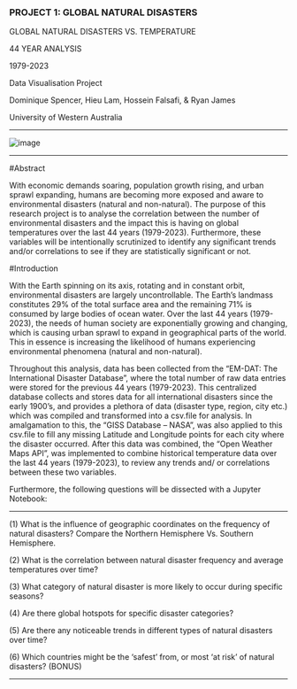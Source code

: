 ### PROJECT 1: GLOBAL NATURAL DISASTERS 

GLOBAL NATURAL DISASTERS VS. TEMPERATURE

44 YEAR ANALYSIS

1979-2023

Data Visualisation Project

Dominique Spencer, Hieu Lam, Hossein Falsafi, & Ryan James

University of Western Australia

---------------------------------------------------------------------------------------------------------------------------------------------------------------------------------------------------------------------------

![image](https://github.com/mhosseinf/Project_11/assets/141802851/201632ed-613c-4a8b-b1a1-037ca072d33f)

---------------------------------------------------------------------------------------------------------------------------------------------------------------------------------------------------------------------------

#Abstract

With economic demands soaring, population growth rising, and urban sprawl expanding, humans are becoming more exposed and aware to environmental disasters (natural and non-natural). The purpose of this research project is to analyse the correlation between the number of environmental disasters and the impact this is having on global temperatures over the last 44 years (1979-2023). Furthermore, these variables will be intentionally scrutinized to identify any significant trends and/or correlations to see if they are statistically significant or not. 

#Introduction

With the Earth spinning on its axis, rotating and in constant orbit, environmental disasters are largely uncontrollable. The Earth’s landmass constitutes 29% of the total surface area and the remaining 71% is consumed by large bodies of ocean water. Over the last 44 years (1979-2023), the needs of human society are exponentially growing and changing, which is causing urban sprawl to expand in geographical parts of the world. This in essence is increasing the likelihood of humans experiencing environmental phenomena (natural and non-natural). 

Throughout this analysis, data has been collected from the “EM-DAT: The International Disaster Database”, where the total number of raw data entries were stored for the previous 44 years (1979-2023). This centralized database collects and stores data for all international disasters since the early 1900’s, and provides a plethora of data (disaster type, region, city etc.) which was compiled and transformed into a csv.file for analysis. In amalgamation to this, the “GISS Database – NASA”, was also applied to this csv.file to fill any missing Latitude and Longitude points for each city where the disaster occurred. After this data was combined, the “Open Weather Maps API”, was implemented to combine historical temperature data over the last 44 years (1979-2023), to review any trends and/ or correlations between these two variables. 

Furthermore, the following questions will be dissected with a Jupyter Notebook:

-------------------------------------------------------------------------------------------------------------------------------------------------------------------------------------------------------------------------------

(1)	What is the influence of geographic coordinates on the frequency of natural disasters? Compare the Northern Hemisphere Vs. Southern Hemisphere.

(2)	What is the correlation between natural disaster frequency and average temperatures over time?

(3)	What category of natural disaster is more likely to occur during specific seasons?

(4)	Are there global hotspots for specific disaster categories?

(5)	Are there any noticeable trends in different types of natural disasters over time?

(6)	Which countries might be the ‘safest’ from, or most ‘at risk’ of natural disasters? (BONUS)

---------------------------------------------------------------------------------------------------------------------------------------------------------------------------------------------------------------------------
